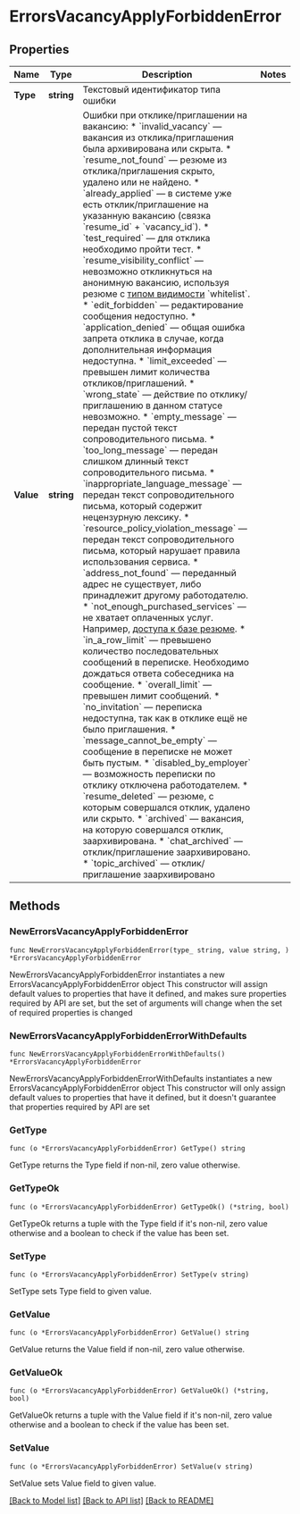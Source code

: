 # ErrorsVacancyApplyForbiddenError

## Properties

Name | Type | Description | Notes
------------ | ------------- | ------------- | -------------
**Type** | **string** | Текстовый идентификатор типа ошибки | 
**Value** | **string** | Ошибки при отклике/приглашении на вакансию:   * &#x60;invalid_vacancy&#x60; — вакансия из отклика/приглашения была архивирована или скрыта.   * &#x60;resume_not_found&#x60; — резюме из отклика/приглашения скрыто, удалено или не найдено.   * &#x60;already_applied&#x60; — в системе уже есть отклик/приглашение на указанную вакансию (связка &#x60;resume_id&#x60; + &#x60;vacancy_id&#x60;).   * &#x60;test_required&#x60; — для отклика необходимо пройти тест.   * &#x60;resume_visibility_conflict&#x60; — невозможно откликнуться на анонимную вакансию, используя резюме с [типом видимости](#tag/Rezyume.-Spiski-vidimosti/operation/get-resume-access-types) &#x60;whitelist&#x60;.   * &#x60;edit_forbidden&#x60; — редактирование сообщения недоступно.   * &#x60;application_denied&#x60; — общая ошибка запрета отклика в случае, когда дополнительная информация недоступна.   * &#x60;limit_exceeded&#x60; — превышен лимит количества откликов/приглашений.   * &#x60;wrong_state&#x60; — действие по отклику/приглашению в данном статусе невозможно.   * &#x60;empty_message&#x60; — передан пустой текст сопроводительного письма.   * &#x60;too_long_message&#x60; — передан слишком длинный текст сопроводительного письма.   * &#x60;inappropriate_language_message&#x60; — передан текст сопроводительного письма, который содержит нецензурную лексику.   * &#x60;resource_policy_violation_message&#x60; — передан текст сопроводительного письма, который нарушает правила использования сервиса.     * &#x60;address_not_found&#x60; — переданный адрес не существует, либо принадлежит другому работодателю.   * &#x60;not_enough_purchased_services&#x60; — не хватает оплаченных услуг. Например, [доступа к базе резюме](https://hh.ru/price#dbaccess).   * &#x60;in_a_row_limit&#x60; — превышено количество последовательных сообщений в переписке. Необходимо дождаться ответа собеседника на сообщение.   * &#x60;overall_limit&#x60; — превышен лимит сообщений.   * &#x60;no_invitation&#x60; — переписка недоступна, так как в отклике ещё не было приглашения.   * &#x60;message_cannot_be_empty&#x60; — сообщение в переписке не может быть пустым.   * &#x60;disabled_by_employer&#x60; — возможность переписки по отклику отключена работодателем.   * &#x60;resume_deleted&#x60; — резюме, с которым совершался отклик, удалено или скрыто.   * &#x60;archived&#x60; — вакансия, на которую совершался отклик, заархивирована.   * &#x60;chat_archived&#x60; — отклик/приглашение заархивировано.   * &#x60;topic_archived&#x60; — отклик/приглашение заархивировано  | 

## Methods

### NewErrorsVacancyApplyForbiddenError

`func NewErrorsVacancyApplyForbiddenError(type_ string, value string, ) *ErrorsVacancyApplyForbiddenError`

NewErrorsVacancyApplyForbiddenError instantiates a new ErrorsVacancyApplyForbiddenError object
This constructor will assign default values to properties that have it defined,
and makes sure properties required by API are set, but the set of arguments
will change when the set of required properties is changed

### NewErrorsVacancyApplyForbiddenErrorWithDefaults

`func NewErrorsVacancyApplyForbiddenErrorWithDefaults() *ErrorsVacancyApplyForbiddenError`

NewErrorsVacancyApplyForbiddenErrorWithDefaults instantiates a new ErrorsVacancyApplyForbiddenError object
This constructor will only assign default values to properties that have it defined,
but it doesn't guarantee that properties required by API are set

### GetType

`func (o *ErrorsVacancyApplyForbiddenError) GetType() string`

GetType returns the Type field if non-nil, zero value otherwise.

### GetTypeOk

`func (o *ErrorsVacancyApplyForbiddenError) GetTypeOk() (*string, bool)`

GetTypeOk returns a tuple with the Type field if it's non-nil, zero value otherwise
and a boolean to check if the value has been set.

### SetType

`func (o *ErrorsVacancyApplyForbiddenError) SetType(v string)`

SetType sets Type field to given value.


### GetValue

`func (o *ErrorsVacancyApplyForbiddenError) GetValue() string`

GetValue returns the Value field if non-nil, zero value otherwise.

### GetValueOk

`func (o *ErrorsVacancyApplyForbiddenError) GetValueOk() (*string, bool)`

GetValueOk returns a tuple with the Value field if it's non-nil, zero value otherwise
and a boolean to check if the value has been set.

### SetValue

`func (o *ErrorsVacancyApplyForbiddenError) SetValue(v string)`

SetValue sets Value field to given value.



[[Back to Model list]](../README.md#documentation-for-models) [[Back to API list]](../README.md#documentation-for-api-endpoints) [[Back to README]](../README.md)


